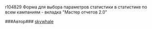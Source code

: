 r104829
Форма для выбора параметров статистики в статистике по всем кампаниям - вкладка "Мастер отчетов 2.0"

###Автор###
[skywhale](https://staff.yandex-team.ru/skywhale)
